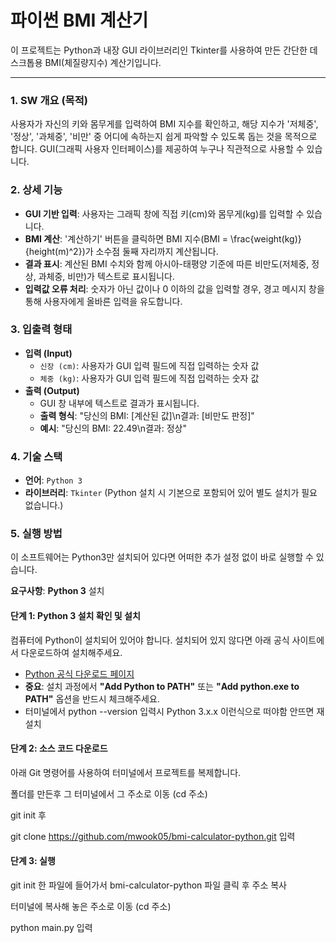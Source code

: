 # 파이썬 BMI 계산기

이 프로젝트는 Python과 내장 GUI 라이브러리인 Tkinter를 사용하여 만든 간단한 데스크톱용 BMI(체질량지수) 계산기입니다.

---

### 1. SW 개요 (목적)

사용자가 자신의 키와 몸무게를 입력하여 BMI 지수를 확인하고, 해당 지수가 '저체중', '정상', '과체중', '비만' 중 어디에 속하는지 쉽게 파악할 수 있도록 돕는 것을 목적으로 합니다. GUI(그래픽 사용자 인터페이스)를 제공하여 누구나 직관적으로 사용할 수 있습니다.

### 2. 상세 기능

-   **GUI 기반 입력**: 사용자는 그래픽 창에 직접 키(cm)와 몸무게(kg)를 입력할 수 있습니다.
-   **BMI 계산**: '계산하기' 버튼을 클릭하면 BMI 지수(<span class="math-inline">BMI \= \\frac\{weight\(kg\)\}\{height\(m\)^2\}</span>)가 소수점 둘째 자리까지 계산됩니다.
-   **결과 표시**: 계산된 BMI 수치와 함께 아시아-태평양 기준에 따른 비만도(저체중, 정상, 과체중, 비만)가 텍스트로 표시됩니다.
-   **입력값 오류 처리**: 숫자가 아닌 값이나 0 이하의 값을 입력할 경우, 경고 메시지 창을 통해 사용자에게 올바른 입력을 유도합니다.

### 3. 입출력 형태

-   **입력 (Input)**
    -   `신장 (cm)`: 사용자가 GUI 입력 필드에 직접 입력하는 숫자 값
    -   `체중 (kg)`: 사용자가 GUI 입력 필드에 직접 입력하는 숫자 값
-   **출력 (Output)**
    -   GUI 창 내부에 텍스트로 결과가 표시됩니다.
    -   **출력 형식**: "당신의 BMI: [계산된 값]\n결과: [비만도 판정]"
    -   **예시**: "당신의 BMI: 22.49\n결과: 정상"

### 4. 기술 스택

-   **언어**: `Python 3`
-   **라이브러리**: `Tkinter` (Python 설치 시 기본으로 포함되어 있어 별도 설치가 필요 없습니다.)

### 5. 실행 방법

이 소프트웨어는 Python3만 설치되어 있다면 어떠한 추가 설정 없이 바로 실행할 수 있습니다.

**요구사항**: **Python 3** 설치

#### 단계 1: Python 3 설치 확인 및 설치

컴퓨터에 Python이 설치되어 있어야 합니다. 설치되어 있지 않다면 아래 공식 사이트에서 다운로드하여 설치해주세요.

-   [Python 공식 다운로드 페이지](https://www.python.org/downloads/)
-   **중요**: 설치 과정에서 **"Add Python to PATH"** 또는 **"Add python.exe to PATH"** 옵션을 반드시 체크해주세요.
-   터미널에서 python --version 입력시 Python 3.x.x 이런식으로 떠야함 안뜨면 재설치
#### 단계 2: 소스 코드 다운로드

아래 Git 명령어를 사용하여 터미널에서 프로젝트를 복제합니다.

폴더를 만든후 그 터미널에서 그 주소로 이동 (cd 주소)

git init 후

git clone https://github.com/mwook05/bmi-calculator-python.git  입력

#### 단계 3: 실행

git init 한 파일에 들어가서 bmi-calculator-python 파일 클릭 후 주소 복사

터미널에 복사해 놓은 주소로 이동 (cd 주소)

python main.py 입력 


